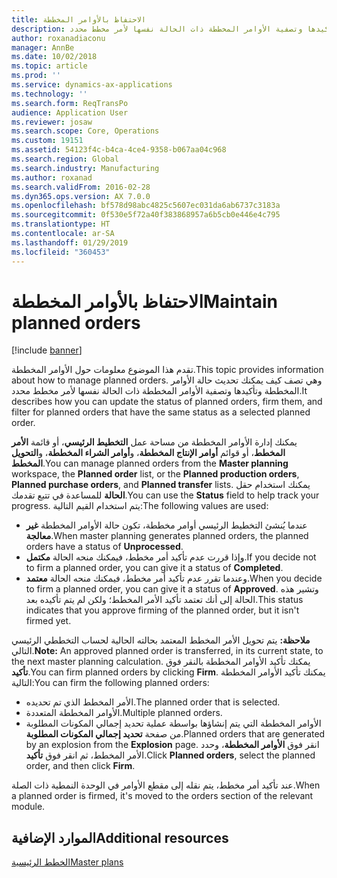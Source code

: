 ```yaml
---
title: الاحتفاظ بالأوامر المخططة
description: تقدم هذا الموضوع معلومات حول الأوامر المخططة. وهي تصف كيف يمكنك تحديث حالة الأوامر المخططة وتأكيدها وتصفية الأوامر المخططة ذات الحالة نفسها لأمر مخطط محدد.
author: roxanadiaconu
manager: AnnBe
ms.date: 10/02/2018
ms.topic: article
ms.prod: ''
ms.service: dynamics-ax-applications
ms.technology: ''
ms.search.form: ReqTransPo
audience: Application User
ms.reviewer: josaw
ms.search.scope: Core, Operations
ms.custom: 19151
ms.assetid: 54123f4c-b4ca-4ce4-9358-b067aa04c968
ms.search.region: Global
ms.search.industry: Manufacturing
ms.author: roxanad
ms.search.validFrom: 2016-02-28
ms.dyn365.ops.version: AX 7.0.0
ms.openlocfilehash: bf578d98abc4825c5607ec031da6ab6737c3183a
ms.sourcegitcommit: 0f530e5f72a40f383868957a6b5cb0e446e4c795
ms.translationtype: HT
ms.contentlocale: ar-SA
ms.lasthandoff: 01/29/2019
ms.locfileid: "360453"
---
```

# <a name="maintain-planned-orders"></a><span data-ttu-id="93526-104">الاحتفاظ بالأوامر المخططة</span><span class="sxs-lookup"><span data-stu-id="93526-104">Maintain planned orders</span></span>

[!include [banner](../includes/banner.md)]

<span data-ttu-id="93526-105">تقدم هذا الموضوع معلومات حول الأوامر المخططة.</span><span class="sxs-lookup"><span data-stu-id="93526-105">This topic provides information about how to manage planned orders.</span></span> <span data-ttu-id="93526-106">وهي تصف كيف يمكنك تحديث حالة الأوامر المخططة وتأكيدها وتصفية الأوامر المخططة ذات الحالة نفسها لأمر مخطط محدد.</span><span class="sxs-lookup"><span data-stu-id="93526-106">It describes how you can update the status of planned orders, firm them, and filter for planned orders that have the same status as a selected planned order.</span></span>

<span data-ttu-id="93526-107">يمكنك إدارة الأوامر المخططة من مساحة عمل **التخطيط الرئيسي**، أو قائمة **الأمر المخطط**، أو قوائم **أوامر الإنتاج المخططة**، و**أوامر الشراء المخططة**، و**التحويل المخطط**.</span><span class="sxs-lookup"><span data-stu-id="93526-107">You can manage planned orders from the **Master planning** workspace, the **Planned order** list, or the **Planned production orders**, **Planned purchase orders**, and **Planned transfer** lists.</span></span> <span data-ttu-id="93526-108">يمكنك استخدام حقل **الحالة** للمساعدة في تتبع تقدمك.</span><span class="sxs-lookup"><span data-stu-id="93526-108">You can use the **Status** field to help track your progress.</span></span> <span data-ttu-id="93526-109">يتم استخدام القيم التالية:</span><span class="sxs-lookup"><span data-stu-id="93526-109">The following values are used:</span></span>

-   <span data-ttu-id="93526-110">عندما يُنشئ التخطيط الرئيسي أوامر مخططة، تكون حالة الأوامر المخططة **غير معالجة**.</span><span class="sxs-lookup"><span data-stu-id="93526-110">When master planning generates planned orders, the planned orders have a status of **Unprocessed**.</span></span>
-   <span data-ttu-id="93526-111">وإذا قررت عدم تأكيد أمر مخطط، فيمكنك منحه الحالة **مكتمل**.</span><span class="sxs-lookup"><span data-stu-id="93526-111">If you decide not to firm a planned order, you can give it a status of **Completed**.</span></span>
-   <span data-ttu-id="93526-112">وعندما تقرر عدم تأكيد أمر مخطط، فيمكنك منحه الحالة **معتمد**.</span><span class="sxs-lookup"><span data-stu-id="93526-112">When you decide to firm a planned order, you can give it a status of **Approved**.</span></span> <span data-ttu-id="93526-113">وتشير هذه الحالة إلى أنك تعتمد تأكيد الأمر المخطط؛ ولكن لم يتم تأكيده بعد.</span><span class="sxs-lookup"><span data-stu-id="93526-113">This status indicates that you approve firming of the planned order, but it isn't firmed yet.</span></span>

<span data-ttu-id="93526-114">**ملاحظة:** يتم تحويل الأمر المخطط المعتمد بحالته الحالية لحساب التخططي الرئيسي التالي.</span><span class="sxs-lookup"><span data-stu-id="93526-114">**Note:** An approved planned order is transferred, in its current state, to the next master planning calculation.</span></span> <span data-ttu-id="93526-115">يمكنك تأكيد الأوامر المخططة بالنقر فوق **تأكيد**.</span><span class="sxs-lookup"><span data-stu-id="93526-115">You can firm planned orders by clicking **Firm**.</span></span> <span data-ttu-id="93526-116">يمكنك تأكيد الأوامر المخططة التالية:</span><span class="sxs-lookup"><span data-stu-id="93526-116">You can firm the following planned orders:</span></span>

-   <span data-ttu-id="93526-117">الأمر المخطط الذي تم تحديده.</span><span class="sxs-lookup"><span data-stu-id="93526-117">The planned order that is selected.</span></span>
-   <span data-ttu-id="93526-118">الأوامر المخططة المتعددة.</span><span class="sxs-lookup"><span data-stu-id="93526-118">Multiple planned orders.</span></span>
-   <span data-ttu-id="93526-119">الأوامر المخططة التي يتم إنشاؤها بواسطة عملية تحديد إجمالي المكونات المطلوبة من صفحة **تحديد إجمالي المكونات المطلوبة‬**.</span><span class="sxs-lookup"><span data-stu-id="93526-119">Planned orders that are generated by an explosion from the **Explosion** page.</span></span> <span data-ttu-id="93526-120">انقر فوق **الأوامر المخططة**، وحدد الأمر المخطط، ثم انقر فوق **تأكيد**.</span><span class="sxs-lookup"><span data-stu-id="93526-120">Click **Planned orders**, select the planned order, and then click **Firm**.</span></span>

<span data-ttu-id="93526-121">عند تأكيد أمر مخطط، يتم نقله إلى مقطع الأوامر في الوحدة النمطية ذات الصلة.</span><span class="sxs-lookup"><span data-stu-id="93526-121">When a planned order is firmed, it's moved to the orders section of the relevant module.</span></span> 

<a name="additional-resources"></a><span data-ttu-id="93526-122">الموارد الإضافية</span><span class="sxs-lookup"><span data-stu-id="93526-122">Additional resources</span></span>
--------

[<span data-ttu-id="93526-123">الخطط الرئيسية</span><span class="sxs-lookup"><span data-stu-id="93526-123">Master plans</span></span>](master-plans.md)



